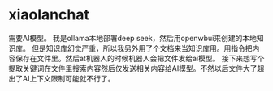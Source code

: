 # xiaolanchat
需要AI模型。
我是ollama本地部署deep seek，然后用openwbui来创建的本地知识库。
但是知识库幻觉严重，所以我另外用了个文档来当知识库用。用指令把内容保存在文件里。然后at机器人的时候机器人会把文件发给ai模型。
接下来想写个提取关键词在文件里搜索内容然后仅发送相关内容给AI模型。不然以后文件大了超出了AI上下文限制可能就不行了。
